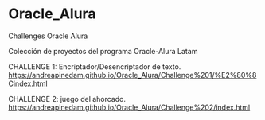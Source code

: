 # Oracle_Alura
Challenges Oracle Alura

Colección de proyectos del programa Oracle-Alura Latam

CHALLENGE 1: Encriptador/Desencriptador de texto.
https://andreapinedam.github.io/Oracle_Alura/Challenge%201/%E2%80%8Cindex.html


CHALLENGE 2: juego del ahorcado.
https://andreapinedam.github.io/Oracle_Alura/Challenge%202/index.html

